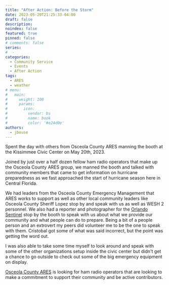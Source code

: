 ```yaml
---
title: "After Action: Before the Storm"
date: 2023-05-20T21:25:33-04:00
draft: false
description: 
noindex: false
featured: true
pinned: false
# comments: false
series:
#  - 
categories:
  - Community Service
  - Events
  - After Action
tags:
  - ARES
  - weather
# menu:
#   main:
#     weight: 100
#     params:
#       icon:
#         vendor: bs
#         name: book
#         color: '#e24d0e'
authors:
  - jbouse
---
```


Spent the day with others from Osceola County ARES manning the booth
at the Kissimmee Civic Center on May 20th, 2023.

<!--more-->

Joined by just over a half dozen fellow ham radio operators that make
up the Osceola County ARES group, we manned the booth and talked with
community members that came to get information on hurricane preparedness
as we fast approached the start of hurricane season here in Central
Florida.

We had leaders from the Osceola County Emergency Management that ARES
works to support as well as other local community leaders like Osceola
County Sheriff Lopez stop by and speak with us as well as WESH 2 personnel.
We also had a reporter and photographer for the [Orlando Sentinel][Sentinel]
stop by the booth to speak with us about what we provide our community and
what people can do to prepare. Being a bit of a people person and an extrovert
my peers did volunteer me to be the one to speak with them. Cristobal got
some of what was said incorrect, but the point was getting the word out.

I was also able to take some time myself to look around and speak with some of
the other organizations setup inside the civic center but didn't get a chance
to go outside to check out some of the big emergency equipment on display.

[Osceola County ARES][OCARES] is looking for ham radio operators that are looking
to make a commitment to support their community and be active contributors.

[Sentinel]: https://www.orlandosentinel.com/2023/05/20/osceola-braces-for-hurricane-season-with-expo-calls-for-volunteers/
[OCARES]: https://www.osceolacountyares.org/ "Osceola County ARES"
